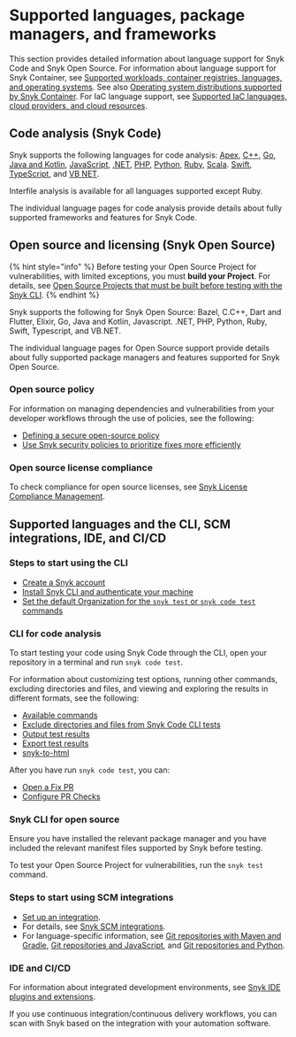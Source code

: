 # Supported languages, package managers, and frameworks

This section provides detailed information about language support for Snyk Code and Snyk Open Source. For information about language support for Snyk Container, see [Supported workloads, container registries, languages, and operating systems](../scan-using-snyk/snyk-container/kubernetes-integration/overview-of-kubernetes-integration/supported-workloads-container-registries-languages-and-operating-systems.md). See also [Operating system distributions supported by Snyk Container](../scan-using-snyk/snyk-container/how-snyk-container-works/operating-system-distributions-supported-by-snyk-container.md). For IaC language support, see [Supported IaC languages, cloud providers, and cloud resources](../scan-with-snyk/snyk-iac/supported-iac-languages-cloud-providers-and-cloud-resources/).

## Code analysis (Snyk Code)

Snyk supports the following languages for code analysis: [Apex](apex.md), [C++](c-c++/c++-for-code-analysis.md), [Go](go/go-for-code-analysis.md), [Java and Kotlin](java-and-kotlin/java-and-kotlin-for-code-analysis.md), [JavaScript](javascript/javascript-for-code-analysis.md), [.NET](.net/.net-for-code-analysis.md), [PHP](php/php-for-code-analysis.md), [Python](python/python-for-code-analysis.md), [Ruby](ruby/ruby-for-code-analysis.md), [Scala](scala/scala-for-code-analysis.md). [Swift](swift-and-objective-c/swift-for-code-analysis.md), [TypeScript](typescript.md), and [VB NET](vb.net.md).

Interfile analysis is available for all languages supported except Ruby.

The individual language pages for code analysis provide details about fully supported frameworks and features for Snyk Code.

## Open source and licensing (Snyk Open Source)

{% hint style="info" %}
Before testing your Open Source Project for vulnerabilities, with limited exceptions, you must **build your Project**. For details, see [Open Source Projects that must be built before testing with the Snyk CLI](../snyk-cli/scan-and-maintain-projects-using-the-cli/snyk-cli-for-open-source/open-source-projects-that-must-be-built-before-testing-with-the-snyk-cli.md).
{% endhint %}

Snyk supports the following for Snyk Open Source: Bazel, C.C++, Dart and Flutter, Elixir, Go, Java and Kotlin, Javascript. .NET, PHP, Python, Ruby, Swift, Typescript, and VB.NET.

The individual language pages for Open Source support provide details about fully supported package managers and features supported for Snyk Open Source.

### Open source policy

For information on managing dependencies and vulnerabilities from your developer workflows through the use of policies, see the following:

* [Defining a secure open-source policy](https://snyk.io/series/open-source-security/open-source-policy/)
* [Use Snyk security policies to prioritize fixes more efficiently](https://snyk.io/blog/snyk-security-policies/)

### Open source license compliance

To check compliance for open source licenses, see [Snyk License Compliance Management](../scan-with-snyk/snyk-open-source/scan-open-source-libraries-and-licenses/snyk-license-compliance-management.md).

## Supported languages and the CLI, SCM integrations, IDE, and CI/CD

### Steps to start using the CLI

* [Create a Snyk account](../getting-started/quickstart/create-or-log-in-to-a-snyk-account.md)
* [Install Snyk CLI and authenticate your machine](../snyk-cli/getting-started-with-the-snyk-cli.md#install-the-snyk-cli-and-authenticate-your-machine)
* [Set the default Organization for the `snyk test` or `snyk code test` commands ](../snyk-cli/scan-and-maintain-projects-using-the-cli/snyk-cli-for-snyk-code/set-the-snyk-organization-for-the-cli-tests.md)

### CLI for code analysis

To start testing your code using Snyk Code through the CLI, open your repository in a terminal and run `snyk code test`.

For information about customizing test options, running other commands, excluding directories and files, and viewing and exploring the results in different formats, see the following:

* [Available commands](../snyk-cli/commands/#available-commands)
* [Exclude directories and files from Snyk Code CLI tests](../snyk-cli/scan-and-maintain-projects-using-the-cli/snyk-cli-for-snyk-code/exclude-directories-and-files-from-snyk-code-cli-tests.md)
* [Output test results](../snyk-cli/scan-and-maintain-projects-using-the-cli/snyk-cli-for-snyk-code/view-snyk-code-cli-results.md#output-test-results)
* [Export test results](../snyk-cli/scan-and-maintain-projects-using-the-cli/snyk-cli-for-snyk-code/view-snyk-code-cli-results.md#export-test-results)
* [snyk-to-html](../snyk-cli/scan-and-maintain-projects-using-the-cli/cli-tools/snyk-to-html.md)

After you have run `snyk code test`, you can:

* [Open a Fix PR ](../scan-with-snyk/pull-requests/snyk-fix-pull-or-merge-requests/)
* [Configure PR Checks](../scan-with-snyk/pull-requests/pull-request-checks/configure-pull-request-checks.md)

### Snyk CLI for open source

Ensure you have installed the relevant package manager and you have included the relevant manifest files supported by Snyk before testing.

To test your Open Source Project for vulnerabilities, run the `snyk test` command.

### Steps to start using SCM integrations

* [Set up an integration](../getting-started/quickstart/set-up-an-integration.md).
* For details, see [Snyk SCM integrations](../scm-ide-and-ci-cd-integrations/snyk-scm-integrations/).
* For language-specific information, see [Git repositories with Maven and Gradle](java-and-kotlin/git-repositories-with-maven-and-gradle.md), [Git repositories and JavaScript](javascript/git-repositories-and-javascript.md), and [Git repositories and Python](python/git-repositories-and-python.md).

### IDE and CI/CD

For information about integrated development environments, see [Snyk IDE plugins and extensions](../scm-ide-and-ci-cd-integrations/snyk-ide-plugins-and-extensions/).

If you use continuous integration/continuous delivery workflows, you can scan with Snyk based on the integration with your automation software.

